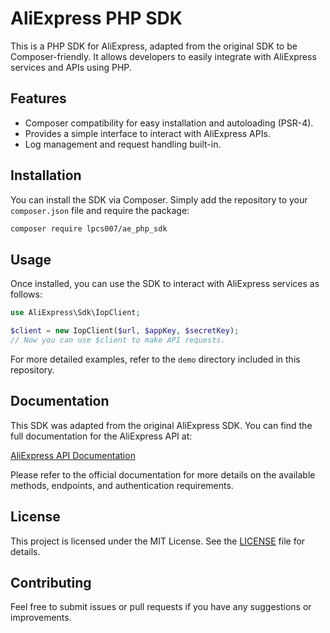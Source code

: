 # AliExpress PHP SDK

This is a PHP SDK for AliExpress, adapted from the original SDK to be Composer-friendly. It allows developers to easily integrate with AliExpress services and APIs using PHP.

## Features

- Composer compatibility for easy installation and autoloading (PSR-4).
- Provides a simple interface to interact with AliExpress APIs.
- Log management and request handling built-in.

## Installation

You can install the SDK via Composer. Simply add the repository to your `composer.json` file and require the package:

```bash
composer require lpcs007/ae_php_sdk
```

## Usage

Once installed, you can use the SDK to interact with AliExpress services as follows:

```php
use AliExpress\Sdk\IopClient;

$client = new IopClient($url, $appKey, $secretKey);
// Now you can use $client to make API requests.
```

For more detailed examples, refer to the `demo` directory included in this repository.

## Documentation

This SDK was adapted from the original AliExpress SDK. You can find the full documentation for the AliExpress API at:

[AliExpress API Documentation](https://openservice.aliexpress.com/doc/doc.htm)

Please refer to the official documentation for more details on the available methods, endpoints, and authentication requirements.

## License

This project is licensed under the MIT License. See the [LICENSE](LICENSE) file for details.

## Contributing

Feel free to submit issues or pull requests if you have any suggestions or improvements.

